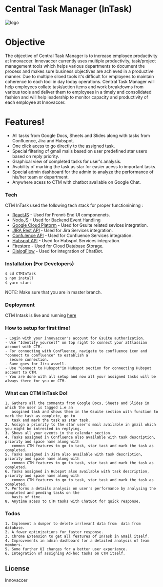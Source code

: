 # Central Task Manager (InTask)
![logo](https://res-2.cloudinary.com/crunchbase-production/image/upload/c_lpad,h_256,w_256,f_auto,q_auto:eco/zez9iqg8lghajcaq65ai)

# Objective
The objective of Central Task Manager is to increase employee productivity at Innovaccer. Innovaccer currently uses multiple productivity, task/project management tools which helps various departments to document the process and makes sure business objectives are achieved in a productive manner. Due to multiple siloed tools it's difficult for employees to maintain coherence to each tool in day today operations. Central Task Manager will help employees collate task/action items and work breakdowns from various tools and deliver them to employees in a timely and consolidated fashion and will help leadership to monitor capacity and productivity of each employee at Innovaccer.

# Features!

  - All tasks from Google Docs, Sheets and Slides along with tasks from Confluence, Jira and Hubspot.
  - One click acess to go directly to the assigned task.
  - Special filtering of gmail mails based on user predefined star users based on reply priority.
  - Graphical view of completed tasks for user's analysis.
  - Avability of marking the task as star for easier acess to important tasks.
  - Special admin dashboard for the admin to analyze the performance of his/her team or department.
  - Anywhere acess to CTM with chatbot available on Google Chat.

### Tech

CTM InTask used the following tech stack for proper functionininng :
* [ReactJS](https://reactjs.org/) - Used for Fronnt-End UI componenets.
* [NodeJS](https://nodejs.org/) - Used for Backend Event Handling
* [Google Cloud Platorm](https://cloud.google.com/) - Used for Gsuite related sevices integration.
* [JIRA Rest API](https://developer.atlassian.com/server/jira/platform/rest-apis/) - Used for Jira Services integration.
* [Confulence API](https://docs.atlassian.com/atlassian-confluence/REST/6.6.0/) - Used for Confluence Services integration.
* [Hubspot API](https://legacydocs.hubspot.com/docs/overview) - Used for Hubspot Services integration.
* [Firestore](https://firebase.google.com/docs/firestore) - Used for Cloud Database Storage.
* [DialogFlow](https://cloud.google.com/dialogflow/docs) - Used for integration of ChatBot.

### Installation (For Developers)

```sh
$ cd CTMInTask
$ npm install
$ yarn start
```
NOTE: Make sure that you are in master branch.

### Deployment
CTM Intask is live and running [here](https://ctmintask.web.app/#/)

### How to setup for first time!
    - Login with your innovaccer's account for Gsuite authorization.
    - Use "Identify yourself" on top right to connect your attlassian account with CTM.
    - For connecting with Confluence, navigate to confluence icon and "connect to confluence" to establish a 
      secure connection.
    - Same goes for Jira aswell.
    - Use "Connect to Hubspot"in Hubspot section for connecting Hubspot account to CTM.
    - You are done with all setup and now all your assigned tasks will be always there for you on CTM.

### What can CTM InTask Do!
    1. Gathers all the comments from Google Docs, Sheets and Slides in which the user is tagged i.e an 
       assgined task and shows them in the Gsuite section with function to mark the task as complete, go to 
       task and mark the task as star task.
    2. Assign a priority to the star user's mail available in gmail which you might be intrested in replying.
    3. Shows all your events in the calendar section.
    4. Tasks assigned in Confluence also available with task description, priority and space name along with 
       common CTM features to go to task, star task and mark the task as completed.
    5. Tasks assigned in Jira also available with task description, priority and space name along with 
       common CTM features to go to task, star task and mark the task as completed.
    6. Tasks assigned in Hubspot also available with task description, priority and space name along with 
       common CTM features to go to task, star task and mark the task as completed.
    7. Performs a details analysis on user's performance by analysing the completed and pending tasks on the 
       basis of time.
    8. Anytime acess to CTM tasks with ChatBot for quick response.
    

### Todos
    1. Implement a dumper to delete irrlevant data from  data from database.
    2. A fewer optimizations for faster response.
    3. Chrome Extension to get all features of InTask in Gmail itself.
    4. Improvements in admin dashboard for a detailed analysis of team members.
    5. Some further UI changes for a better user experience.
    6. Integration of assigning Ad-hoc tasks on CTM itself.

License
----

Innovaccer

